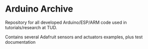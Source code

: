 # Arduino Archive
Repository for all developed Arduino/ESP/ARM code used in tutorials/research at TUD. 

Contains several Adafruit sensors and actuators examples, plus test documentation
